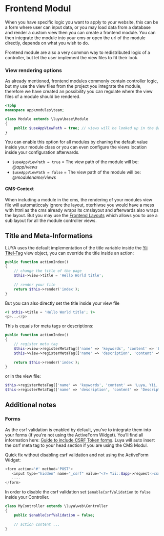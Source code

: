 # Frontend Modul

When you have specific logic you want to apply to your website, this can be a form where user can input data, or you may load data from a database and render a custom view then you can create a frontend module. You can then integrate the module into your cms or open the url of the module directly, depends on what you wish to do.

Frontend module are also a very common way to redistributed logic of a controller, but let the user implement the view files to fit their look.

### View rendering options

As already mentioned, frontend modules commonly contain controller logic, but my use the view files from the project you integrate the module, therefore we have created an possibility you can regulate where the view files of a module should be rendered.

```php
<?php
namespace app\modules\team;

class Module extends \luya\base\Module
{
    public $useAppViewPath = true; // views will be looked up in the @app/views folder.
}
```

You can enable this option for all modules by chaning the default value inside your module class or you can even configure the views location inside your configuration afterwards.

- `$useAppViewPath = true` = The view path of the module will be: *@app/views*
- `$useAppViewPath = false` = The view path of the module will be: *@modulename/views*

#### CMS-Context

When including a module in the cms, the rendering of your modules view file will automaticcaly ignore the layout, oterhiwse you would have a mess with html as the cms already wraps its cmslayout and afterwards also wraps the layout. But you may use the [Frontend Layouts](app-module-layouts.md) which allows you to use a sub layout for all the module controller views.

## Title and Meta-Informations

LUYA uses the default implementation of the title variable inside the [Yii Titel-Tag](http://www.yiiframework.com/doc-2.0/guide-structure-views.html#setting-page-titles) view object, you can override the title inside an action:

```php
public function actionIndex()
{
    // change the title of the page
    $this->view->title = 'Hello World title';
    
    // render your file
    return $this->render('index');
}
```

But you can also directly set the title inside your view file

```php
<? $this->title = 'Hello World title'; ?>
<p>...</p>
```

This is equals for meta tags or descriptions:

```php
public function actionIndex()
{
    // register meta tag
    $this->view->registerMetaTag(['name' => 'keywords', 'content' => 'Luya, Yii, PHP']);
    $this->view->registerMetaTag(['name' => 'description', 'content' => 'Description of this Page.'], 'metaDescription');
    
    return $this->render('index');
}
```

or in the view file:

```php
$this->registerMetaTag(['name' => 'keywords', 'content' => 'Luya, Yii, PHP']);
$this->registerMetaTag(['name' => 'description', 'content' => 'Description of this Page.'], 'metaDescription');
```

## Additional notes

### Forms

As the csrf validation is enabled by default, you've to integrate them into your forms (if you're not using the ActiveForm Widget). You'll find all information here: [Guide to include CSRF Token forms](http://zero-exception.blogspot.ch/2015/01/yii2-using-csrf-token.html). Luya will auto insert the csrf meta tag to your head section if you are using the CMS Modul.

Quick fix without disabling csrf validation and not using the ActiveForm Widget: 

```php
<form action='#' method='POST'>
   <input type="hidden" name="_csrf" value="<?= Yii::$app->request->csrfToken; ?>" />
   ....
</form>
```

In order to disable the csrf validation set `$enableCsrfValidation` to `false` inside your Controller.

```php
class MyController extends \luya\web\Controller
{
    public $enableCsrfValidation = false;
    
    // action content ...
}
```
